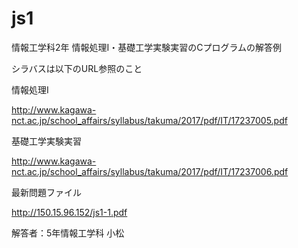 # js1

情報工学科2年 情報処理I・基礎工学実験実習のCプログラムの解答例

シラバスは以下のURL参照のこと

情報処理I

http://www.kagawa-nct.ac.jp/school_affairs/syllabus/takuma/2017/pdf/IT/17237005.pdf

基礎工学実験実習

http://www.kagawa-nct.ac.jp/school_affairs/syllabus/takuma/2017/pdf/IT/17237006.pdf

最新問題ファイル

http://150.15.96.152/js1-1.pdf



解答者：5年情報工学科 小松
